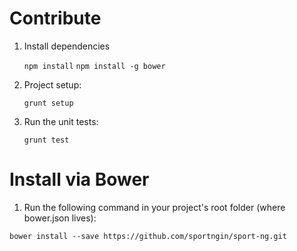 Contribute
===============

1. Install dependencies

   ```npm install```
   ```npm install -g bower```

2. Project setup:

    ```grunt setup```

2. Run the unit tests:

    ```grunt test```

Install via Bower
==============

1. Run the following command in your project's root folder (where bower.json lives):

```bower install --save https://github.com/sportngin/sport-ng.git```
